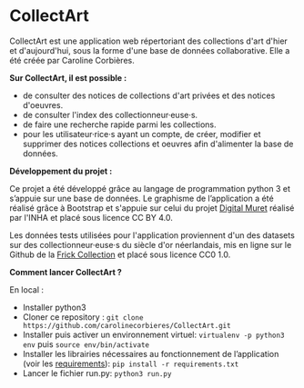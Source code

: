 # CollectArt




CollectArt est une application web répertoriant des collections d'art d'hier et d'aujourd'hui, sous la forme d'une base de données collaborative. Elle a été créée par Caroline Corbières.


**Sur CollectArt, il est possible :**
  - de consulter des notices de collections d'art privées et des notices d'oeuvres.
  - de consulter l'index des collectionneur·euse·s.
  - de faire une recherche rapide parmi les collections.
  - pour les utilisateur·rice·s ayant un compte, de créer, modifier et supprimer des notices collections et oeuvres afin d'alimenter la base de données. 
  

**Développement du projet :** 

Ce projet a été développé grâce au langage de programmation python 3 et s’appuie sur une base de données. Le graphisme de l’application a été réalisé grâce à Bootstrap et s'appuie sur celui du projet [Digital Muret](https://digitalmuret.inha.fr/s/digital-muret/page/accueil) réalisé par l'INHA et placé sous licence CC BY 4.0. 

Les données tests utilisées pour l'application proviennent d'un des datasets sur des collectionneur·euse·s du siècle d'or néerlandais, mis en ligne sur le Github de la [Frick Collection](https://github.com/frickcollection) et placé sous licence CC0 1.0.


**Comment lancer CollectArt ?**

En local : 
  - Installer python3
  - Cloner ce repository : `git clone https://github.com/carolinecorbieres/CollectArt.git`
  - Installer puis activer un environnement virtuel: `virtualenv -p python3 env` puis `source env/bin/activate`
  - Installer les librairies nécessaires au fonctionnement de l’application (voir les [requirements](https://github.com/carolinecorbieres/CollectArt/blob/master/requirements.txt)): `pip install -r requirements.txt`
  - Lancer le fichier run.py: `python3 run.py`
